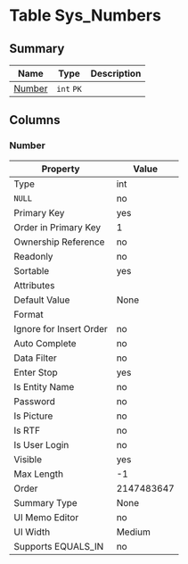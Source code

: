 # Table Sys_Numbers


## Summary

| Name | Type | Description |
| - | - | --- |
|[Number](#number)|`int` `PK`||

## Columns

### Number

| Property | Value |
| - | - |
|Type|int|
|`NULL`|no|
|Primary Key|yes|
|Order in Primary Key|1|
|Ownership Reference|no|
|Readonly|no|
|Sortable|yes|
|Attributes||
|Default Value|None|
|Format||
|Ignore for Insert Order|no|
|Auto Complete|no|
|Data Filter|no|
|Enter Stop|yes|
|Is Entity Name|no|
|Password|no|
|Is Picture|no|
|Is RTF|no|
|Is User Login|no|
|Visible|yes|
|Max Length|-1|
|Order|2147483647|
|Summary Type|None|
|UI Memo Editor|no|
|UI Width|Medium|
|Supports EQUALS_IN|no|



